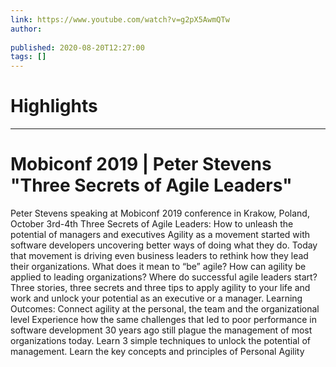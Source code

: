 ```yaml
---
link: https://www.youtube.com/watch?v=g2pX5AwmQTw
author: 
   
published: 2020-08-20T12:27:00
tags: []
---
```

# Highlights


---
# Mobiconf 2019 | Peter Stevens "Three Secrets of Agile Leaders"
Peter Stevens speaking at Mobiconf 2019 conference in Krakow, Poland, October 3rd-4th Three Secrets of Agile Leaders: How to unleash the potential of managers and executives Agility as a movement started with software developers uncovering better ways of doing what they do. Today that movement is driving even business leaders to rethink how they lead their organizations. What does it mean to “be” agile? How can agility be applied to leading organizations? Where do successful agile leaders start? Three stories, three secrets and three tips to apply agility to your life and work and unlock your potential as an executive or a manager. Learning Outcomes: Connect agility at the personal, the team and the organizational level Experience how the same challenges that led to poor performance in software development 30 years ago still plague the management of most organizations today. Learn 3 simple techniques to unlock the potential of management. Learn the key concepts and principles of Personal Agility